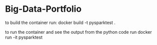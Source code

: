 # Big-Data-Portfolio

to build the container run:
docker build -t pysparktest .

to run the container and see the output from the python code run
docker run -it pysparktest
